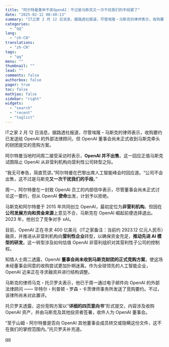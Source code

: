 ```yaml
---
title: "阿尔特曼重申不卖OpenAI：不过是马斯克又一次干扰我们的手段罢了"
date: "2025-02-12 08:40:13"
summary: "IT之家 2 月 12 日消息，据路透社报道，尽管埃隆・马斯克的律师表示，收购要约已发送给 Open..."
categories:
  - "qq"
lang:
  - "zh-CN"
translations:
  - "zh-CN"
tags:
  - "qq"
menu: ""
thumbnail: ""
lead: ""
comments: false
authorbox: false
pager: true
toc: false
mathjax: false
sidebar: "right"
widgets:
  - "search"
  - "recent"
  - "taglist"
---
```


IT之家 2 月 12 日消息，据路透社报道，尽管埃隆・马斯克的律师表示，收购要约已发送给 OpenAI 的外部法律顾问，但 OpenAI 董事会尚未正式收到马斯克牵头的财团提交的竞购方案。

阿尔特曼当地时间周二接受采访时表示，**OpenAI 并不出售**。这一回应正值马斯克试图阻止 OpenAI 从非营利机构向营利性公司转型之际。

“我无可奉告，简直荒谬。”阿尔特曼在巴黎出席人工智能峰会时回应道。“公司不会出售，这不过是马斯克**又一次干扰我们的手段**。”

周一，阿尔特曼在一封致 OpenAI 员工的内部信中表示，尽管董事会尚未正式讨论这一要约，但从 OpenAI **使命**出发，计划予以拒绝。

马斯克和阿尔特曼于 2015 年共同创立 OpenAI，最初定位为**非营利机构**。但因在**公司发展方向和资金来源**上意见不合，马斯克在 OpenAI 崛起前便选择退出。2023 年，他创立了竞争对手 xAI。

目前，OpenAI 正在寻求 400 亿美元（IT之家备注：当前约 2923.12 亿元人民币）融资，并推进从非营利机构向**营利性企业**转型，以确保资金充足，**推动先进 AI 模型的研发**。这一转型涉及如何估值 OpenAI 非营利组织对其营利性子公司的控制权。

知情人士周二透露，OpenAI **董事会尚未收到马斯克财团的正式竞购方案**，使这场未经董事会同意的收购尝试更加扑朔迷离。作为全球领先的人工智能企业，OpenAI 近来正在寻求融资并进行结构调整。

马斯克的律师马克・托贝罗夫表示，他已于周一通过电子邮件向 OpenAI 的外部法律顾问 —— 华特尔・利普顿・罗森・卡茨律师事务所发送了竞购要约。不过，该律所尚未对此置评。

托贝罗夫透露，这份竞购方案以“**详细的四页意向书**”形式提交，内容涉及收购 OpenAI 资产，并由马斯克及其他投资者签署，收件人为 OpenAI 董事会。

“至于山姆・阿尔特曼是否向 OpenAI 其他董事会成员转交或隐瞒这份文件，这不在我们的掌控范围内。”托贝罗夫补充道。

[qq](https://new.qq.com/rain/a/20250212A01P7S00)
